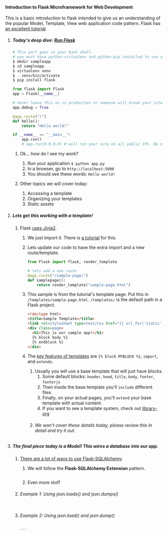

#### Introduction to Flask Microframework for Web Development

This is a basic introduction to flask intended to give us an understanding of the popular Model, Template, View web application code pattern. Flask has [an excellent tutorial](http://flask.pocoo.org/docs/0.10/).


1. ##### Today's deep dive: [Run Flask](http://flask.pocoo.org/)

    ```bash
    # This part goes in your bash shell.
    # you must have python-virtualenv and python-pip installed to use a virtualenv
    $ mkdir sampleapp
    $ cd sampleapp
    $ virtualenv venv
    $ . venv/bin/activate
    $ pip install flask
    ```

    ```python
    from flask import Flask
    app = Flask(__name__)

	# never leave this on in production or someone will break your site.
	app.debug = True

    @app.route("/")
    def hello():
        return "Hello world!"

    if __name__ == "__main__":
        app.run()
		# app.run(0.0.0.0) # will run your site on all public IPs. No need to do this.
    ```

    1. Ok... how do I see my work?
        1. Run your application `$ python app.py`
        2. In a browser, go to `http://localhost:5000`
        3. You should see these words: `Hello world!`

    2. Other topics we will cover today:
        1. Accessing a template
        2. Organizing your templates
        3. Static assets


2. ##### Lets get this working with a template!

    1. Flask [uses Jinja2](http://jinja.pocoo.org/docs/dev/).
        1. We just import it. There is [a tutorial](http://flask.pocoo.org/docs/0.10/tutorial/templates/) for this.
        2. Lets update our code to have the extra import and a new route/template.

            ```python
            from Flask import flask, render_template
            
            # lets add a new route
            @app.route("/sample-page/")
            def samplepage():
                return render_template("sample-page.html")
            ```

        3. This sample is from the tutorial's template page. Put this in `/templates/sample-page.html`. `/templates/` is the default path in a Flask project.

            ```html
            <!doctype html>
            <title>Sample Template</title>
            <link rel=stylesheet type=text/css href="{{ url_for('static', filename='style.css') }}">
            <div class=page>
              <h1>This is our sample app!</h1>
              {% block body %}
              {% endblock %}
            </div>
            ```

        4. The [key features of templates](http://flask.pocoo.org/docs/0.10/patterns/templateinheritance/) are `{% block MYBLOCK %}`, `import`, and `extends`.
            1. Usually you will use a base template that will just have blocks.
                1. Some default blocks: `header`, `head`, `title`, `body`, `footer`, `footerjs`
                2. Then inside the base template you'll `include` different files.
                3. Finally, on your actual pages, you'll `extend` your base template with actual content.
                4. If you want to see a template system, check out [library-org](https://github.com/robbintt/library-org)
            2. ###### We won't cover these details today, please review this in detail and try it out.
        


3. ##### The final piece today is a Model! This wires a database into our app.

    1. [There are a lot of ways to use Flask-SQLAlchemy](http://flask.pocoo.org/docs/0.10/patterns/sqlalchemy/).
        1. We will follow the **Flask-SQLAlchemy Extension** pattern.
            ```python
            ```
        2. Even more stuff


    2. ###### Example 1: Using json.loads() and json.dumps()

        ``` Python
        ```

    3. ###### Example 2: Using json.load() and json.dump()

        ``` Python
        """
        ```

